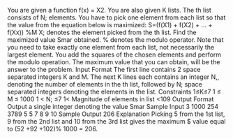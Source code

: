 ﻿

You are given a function f(x) = X2. You are also given K lists. The th list consists of N; elements.
You have to pick one element from each list so that the value from the equation below is maximized:
S=(f(X1) + f(X2) + ... + f(Xx)) %M
X; denotes the element picked from the th list. Find the maximized value Smar obtained.
% denotes the modulo operator.
Note that you need to take exactly one element from each list, not necessarily the largest element. You add the squares of the chosen elements and perform the modulo operation. The maximum value that you can obtain, will be the answer to the problem.
Input Format
The first line contains 2 space separated integers K and M.
The next K lines each contains an integer N,, denoting the number of elements in the th list, followed by N; space separated integers denoting the elements in the list.
Constraints
1≤K≤7
1 ≤ M ≤ 1000
1 < N; ≤7
1< Magnitude of elements in list <109
Output Format
Output a single integer denoting the value Smar
Sample Input
3 1000
254
3789
5 5 7 8 9 10
Sample Output
206
Explanation
Picking 5 from the 1st list, 9 from the 2nd list and 10 from the 3rd list gives the maximum $ value equal to (52 +92 +102)% 1000 = 206.

